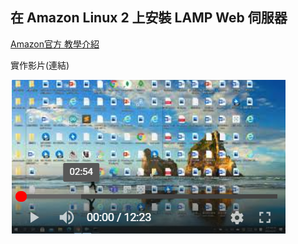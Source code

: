 ## 在 Amazon Linux 2 上安裝 LAMP Web 伺服器
[Amazon官方 教學介紹](https://docs.aws.amazon.com/zh_tw/AWSEC2/latest/UserGuide/ec2-lamp-amazon-linux-2.html)  
  
實作影片(連結)

[![實作影片](https://github.com/Leo90616/Photo/blob/main/123.png)](https://youtu.be/wbOrFWixWA8)
 
